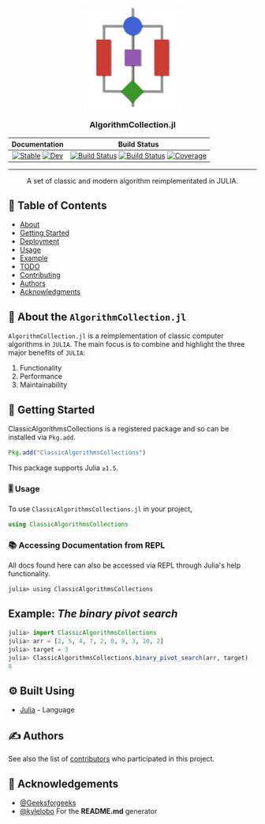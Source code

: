 <p align="center">
  <a href="" rel="noopener">
 <img width=200px height=200px src="docs/img/icon.png" alt="Project logo"></a>
</p>

<h3 align="center">AlgorithmCollection.jl</h3>

<div align="center">

| **Documentation**                                                               | **Build Status**                                                                                |
|:-------------------------------------------------------------------------------:|:-----------------------------------------------------------------------------------------------:|
|[![Stable](https://img.shields.io/badge/docs-stable-blue.svg)](https://Anselmoo.github.io/ClassicAlgorithmsCollections/stable) [![Dev](https://img.shields.io/badge/docs-dev-blue.svg)](https://Anselmoo.github.io/ClassicAlgorithmsCollections/dev)| [![Build Status](https://github.com/Anselmoo/ClassicAlgorithmsCollections/workflows/CI/badge.svg)](https://github.com/Anselmoo/ClassicAlgorithmsCollections/actions) [![Build Status](https://travis-ci.com/Anselmoo/ClassicAlgorithmsCollections.svg?branch=master)](https://travis-ci.com/Anselmoo/ClassicAlgorithmsCollections) [![Coverage](https://codecov.io/gh/Anselmoo/ClassicAlgorithmsCollections/branch/master/graph/badge.svg)](https://codecov.io/gh/Anselmoo/ClassicAlgorithmsCollections)|


</div>

---

<p align="center"> A set of classic and modern algorithm reimplementated in JULIA.
    <br> 
</p>

## 📝 Table of Contents

- [About](#about)
- [Getting Started](#getting_started)
- [Deployment](#deployment)
- [Usage](#usage)
- [Example](#example)
- [TODO](../TODO.md)
- [Contributing](CONTRIBUTING.md)
- [Authors](#authors)
- [Acknowledgments](#acknowledgement)

## 🧐 About the `AlgorithmCollection.jl` <a name = "about"></a>

`AlgorithmCollection.jl` is a reimplementation of classic computer algorithms in `JULIA`. The main focus is to combine and highlight the three major benefits of `JULIA`:
1. Functionality
2. Performance
3. Maintainability

## 🏁 Getting Started <a name = "getting_started"></a>

ClassicAlgorithmsCollections is a registered package and so can be installed via `Pkg.add`.

```julia
Pkg.add("ClassicAlgorithmsCollections")
```

This package supports Julia `≥1.5`.

### 🎚 Usage <a name = "usage"></a>
To use ```ClassicAlgorithmsCollections.jl``` in your project,

```julia
using ClassicAlgorithmsCollections
```

### 📚 Accessing Documentation from REPL
All docs found here can also be accessed via REPL through Julia's help functionality.
```julia-repl
julia> using ClassicAlgorithmsCollections
```

## Example: *The binary pivot search* <a name = "example"></a>
```julia
julia> import ClassicAlgorithmsCollections
julia> arr = [2, 5, 4, 7, 2, 8, 9, 3, 10, 2]
julia> target = 3
julia> ClassicAlgorithmsCollections.binary_pivot_search(arr, target)
8
```
## ⚙️ Built Using <a name = "built_using"></a>

- [Julia](https://github.com/JuliaLang/julia) - Language

## ✍️ Authors <a name = "authors"></a>


See also the list of [contributors](https://github.com/kylelobo/The-Documentation-Compendium/contributors) who participated in this project.

## 🎉 Acknowledgements <a name = "acknowledgement"></a>
- [@Geeksforgeeks](https://www.geeksforgeeks.org/top-10-algorithms-in-interview-questions/)
- [@kylelobo](https://github.com/connietran-dev/readme-generator) For the **README.md** generator
